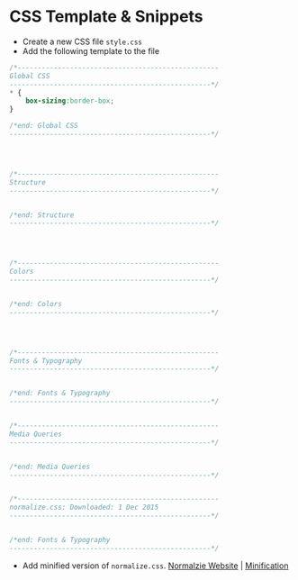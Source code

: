 <!--
GitHub Markdown System:
https://help.github.com/articles/markdown-basics/
https://guides.github.com/features/mastering-markdown/
-->

# CSS Template & Snippets

- Create a new CSS file ```style.css```
- Add the following template to the file
```CSS
/*--------------------------------------------------
Global CSS
--------------------------------------------------*/
* {
	box-sizing:border-box;
}

/*end: Global CSS
--------------------------------------------------*/




/*--------------------------------------------------
Structure
--------------------------------------------------*/


/*end: Structure
--------------------------------------------------*/




/*--------------------------------------------------
Colors
--------------------------------------------------*/


/*end: Colors
--------------------------------------------------*/




/*--------------------------------------------------
Fonts & Typography
--------------------------------------------------*/


/*end: Fonts & Typography
--------------------------------------------------*/


/*--------------------------------------------------
Media Queries
--------------------------------------------------*/


/*end: Media Queries
--------------------------------------------------*/


/*--------------------------------------------------
normalize.css: Downloaded: 1 Dec 2015
--------------------------------------------------*/


/*end: Fonts & Typography
--------------------------------------------------*/
```
- Add minified version of ```normalize.css```. [Normalzie Website](https://necolas.github.io/normalize.css/3.0.2/normalize.css)  |  [Minification](http://csscompressor.com/)

<!--
New sections:
####Start New File
```CSS
```
-->